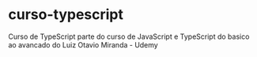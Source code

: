 # curso-typescript
 Curso de TypeScript parte do curso de JavaScript e TypeScript do basico ao avancado do Luiz Otavio Miranda - Udemy
